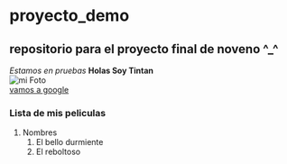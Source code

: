 # proyecto_demo
## repositorio para el proyecto final de noveno ^_^
*Estamos en pruebas*
**Holas Soy Tintan**   
![mi Foto](https://encrypted-tbn0.gstatic.com/images?q=tbn:ANd9GcQBlAAdWps4ymWXJlCiW3pFANsemuXxGatu-4s86KIWTeh9Uyp-rQ)  
[vamos a google](https://www.google.com) 

### Lista de mis peliculas
1. Nombres
    1. El bello durmiente
    2. El reboltoso
